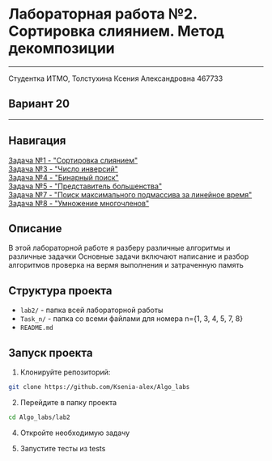 # Лабораторная работа №2. Сортировка слиянием. Метод декомпозиции
___
Студентка ИТМО, Толстухина Ксения Александровна 467733

## Вариант 20
___
## Навигация 
[Задача №1 - "Сортировка слиянием"](Task1/README.md)  
[Задача №3 - "Число инверсий"](Task3/README.md)  
[Задача №4 - "Бинарный поиск"](Task4/README.md)  
[Задача №5 - "Представитель большенства"](Task5/README.md)   
[Задача №7 - "Поиск максимального подмассива за линейное время"](Task7/README.md)  
[Задача №8 - "Умножение многочленов"](Task8/README.md)  

## Описание
В этой  лабораторной работе я разберу различные алгоритмы и различные задачки
Основные задачи включают написание и разбор алгоритмов
проверка на вермя выполнения и затраченную память

## Структура проекта
- `lab2/` - папка всей лабораторной работы
- `Task_n/` - папка со всеми файлами для номера n={1, 3, 4, 5, 7, 8}
- `README.md`


## Запуск проекта
1. Клонируйте репозиторий:
```bash
git clone https://github.com/Ksenia-alex/Algo_labs
```

2. Перейдите в папку проекта
```bash
cd Algo_labs/lab2
```

4. Откройте необходимую задачу

3. Запустите тесты из tests
